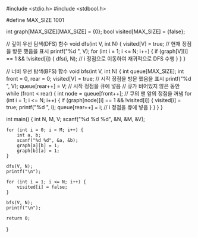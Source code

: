 #include <stdio.h>
#include <stdbool.h>

#define MAX_SIZE 1001 

int graph[MAX_SIZE][MAX_SIZE] = {0}; 
bool visited[MAX_SIZE] = {false}; 

// 깊이 우선 탐색(DFS) 함수 
void dfs(int V, int N) {
    visited[V] = true; // 현재 정점을 방문 했음을 표시
    printf("%d ", V); 
    for (int i = 1; i <= N; i++) {
        if (graph[V][i] == 1 && !visited[i]) {
            dfs(i, N); // i 정점으로 이동하여 재귀적으로 DFS 수행
        }
    }
}

// 너비 우선 탐색(BFS) 함수 
void bfs(int V, int N) {
    int queue[MAX_SIZE]; 
    int front = 0, rear = 0; 
    visited[V] = true; // 시작 정점을 방문 했음을 표시
    printf("%d ", V); 
    queue[rear++] = V; // 시작 정점을 큐에 넣음
    // 큐가 비어있지 않은 동안
    while (front < rear) {
        int node = queue[front++]; // 큐의 맨 앞의 정점을 꺼냄
        for (int i = 1; i <= N; i++) {
            if (graph[node][i] == 1 && !visited[i]) {
                visited[i] = true; 
                printf("%d ", i); 
                queue[rear++] = i; // i 정점을 큐에 넣음
            }
        }
    }
}

int main() {
    int N, M, V; 
    scanf("%d %d %d", &N, &M, &V); 

    for (int i = 0; i < M; i++) {
        int a, b;
        scanf("%d %d", &a, &b);
        graph[a][b] = 1; 
        graph[b][a] = 1; 
    }

    dfs(V, N);
    printf("\n");

    for (int i = 1; i <= N; i++) {
        visited[i] = false;
    }

    bfs(V, N);
    printf("\n");

    return 0;
}
